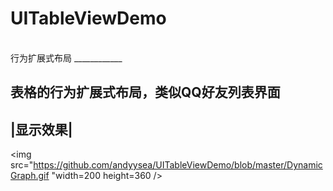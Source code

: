 # UITableViewDemo
<br>
行为扩展式布局
____________

表格的行为扩展式布局，类似QQ好友列表界面
----------------------------------------------------------

|显示效果|
--------
<img src="https://github.com/andyysea/UITableViewDemo/blob/master/DynamicGraph.gif "width=200 height=360 />

<br/>
